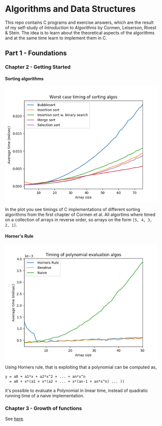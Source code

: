 # Algorithms and Data Structures

This repo contains C programs and exercise answers, which are the result of my self-study of _Introduction to Algorithms_ by Cormen, Leiserson, Rivest & Stein. The idea is to learn about the theoretical aspects of the algorithms and at the same time learn to implement them in C.


## Part 1 - Foundations

### Chapter 2 - Getting Started

#### Sorting algorithms
![Sorting algos worst case timings](https://raw.githubusercontent.com/duffau/algos_and_data_structures/master/Part_1_Foundations/Chap_2_Getting_Started/sorting_algos_time_measurments.png)

In the plot you see timings of C implementations of different sorting algorithms from the first chapter of Cormen et al. All algortims where timed on a collection of arrays in reverse order, so arrays on the form `[5, 4, 3, 2, 1]`. 

#### Horner's Rule
![Sorting algos worst case timings](https://raw.githubusercontent.com/duffau/algos_and_data_structures/master/Part_1_Foundations/Chap_2_Getting_Started/poly_algos_time_measurments.png)

Using Horners rule, that is exploiting that a polynomial can be computed as, 
```
y = a0 + a1*x + a2*x^2 + ... + an*x^n
  = a0 + x*(a1 + x*(a2 + ... + x*(an-1 + an*x^n) ... ))
```
it's possible to evaluate a Polynomial in linear time, instead of quadratic running time of a naive implementation.

### Chapter 3 - Growth of functions

See [here]().
